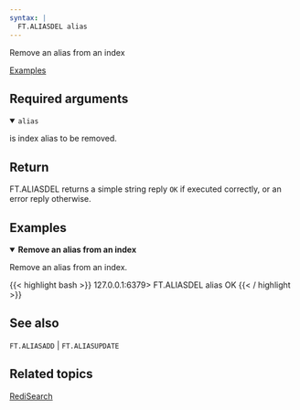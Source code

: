 ```yaml
---
syntax: |
  FT.ALIASDEL alias
---
```


Remove an alias from an index

[Examples](#examples)

## Required arguments

<details open>
<summary><code>alias</code></summary>

is index alias to be removed.
</details>

## Return

FT.ALIASDEL returns a simple string reply `OK` if executed correctly, or an error reply otherwise.

## Examples

<details open>
<summary><b>Remove an alias from an index</b></summary>

Remove an alias from an index.

{{< highlight bash >}}
127.0.0.1:6379> FT.ALIASDEL alias
OK
{{< / highlight >}}
</details>

## See also

`FT.ALIASADD` | `FT.ALIASUPDATE` 

## Related topics

[RediSearch](/docs/stack/search)